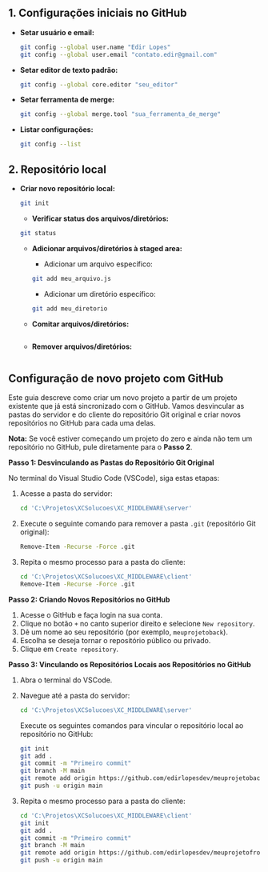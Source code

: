 ## 1. Configurações iniciais no GitHub

- **Setar usuário e email:**
    ```bash
    git config --global user.name "Edir Lopes"
    git config --global user.email "contato.edir@gmail.com"
    ```
- **Setar editor de texto padrão:**
    ```bash
    git config --global core.editor "seu_editor"
    ```
- **Setar ferramenta de merge:**
    ```bash
    git config --global merge.tool "sua_ferramenta_de_merge"
    ```
- **Listar configurações:**
    ```bash
    git config --list
    ```
## 2. Repositório local

- **Criar novo repositório local:** 
    ```bash 
    git init
    ```

    - **Verificar status dos arquivos/diretórios:** 
    ```bash
    git status 
    ```

    - **Adicionar arquivos/diretórios à staged area:** 
        - Adicionar um arquivo específico:
        ```bash 
        git add meu_arquivo.js
        ```
        - Adicionar um diretório específico:
        ```bash 
        git add meu_diretorio
        ```

    - **Comitar arquivos/diretórios:** 
    ```bash 
    ```

    - **Remover arquivos/diretórios:** 
    ```bash 
    ```
    

## Configuração de novo projeto com GitHub

Este guia descreve como criar um novo projeto a partir de um projeto existente que já está sincronizado com o GitHub. Vamos desvincular as pastas do servidor e do cliente do repositório Git original e criar novos repositórios no GitHub para cada uma delas.

**Nota:** Se você estiver começando um projeto do zero e ainda não tem um repositório no GitHub, pule diretamente para o **Passo 2**.

**Passo 1: Desvinculando as Pastas do Repositório Git Original**

No terminal do Visual Studio Code (VSCode), siga estas etapas:

1. Acesse a pasta do servidor:
    ```bash
    cd 'C:\Projetos\XCSolucoes\XC_MIDDLEWARE\server'
    ```
2. Execute o seguinte comando para remover a pasta `.git` (repositório Git original):
    ```bash
    Remove-Item -Recurse -Force .git
    ```

3. Repita o mesmo processo para a pasta do cliente:
    ```bash
    cd 'C:\Projetos\XCSolucoes\XC_MIDDLEWARE\client'
    Remove-Item -Recurse -Force .git
    ```

**Passo 2: Criando Novos Repositórios no GitHub**

1. Acesse o GitHub e faça login na sua conta.
2. Clique no botão `+` no canto superior direito e selecione `New repository`.
3. Dê um nome ao seu repositório (por exemplo, `meuprojetoback`).
4. Escolha se deseja tornar o repositório público ou privado.
5. Clique em `Create repository`.

**Passo 3: Vinculando os Repositórios Locais aos Repositórios no GitHub**

1. Abra o terminal do VSCode.
2. Navegue até a pasta do servidor:
    ```bash
    cd 'C:\Projetos\XCSolucoes\XC_MIDDLEWARE\server'
    ```
    Execute os seguintes comandos para vincular o repositório local ao repositório no GitHub:
    ```bash
    git init
    git add .
    git commit -m "Primeiro commit"
    git branch -M main
    git remote add origin https://github.com/edirlopesdev/meuprojetoback.git
    git push -u origin main
    ```

3. Repita o mesmo processo para a pasta do cliente:
    ```bash
    cd 'C:\Projetos\XCSolucoes\XC_MIDDLEWARE\client'
    git init
    git add .
    git commit -m "Primeiro commit"
    git branch -M main
    git remote add origin https://github.com/edirlopesdev/meuprojetofront.git
    git push -u origin main
    ```
